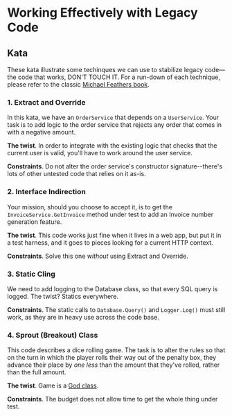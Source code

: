 # Working Effectively with Legacy Code
## Kata

These kata illustrate some techinques we can use to stabilize legacy code&mdash;the code that works, DON'T TOUCH IT. For a run-down of each technique, please refer to the classic [Michael Feathers book](https://www.amazon.com/Working-Effectively-Legacy-Michael-Feathers/dp/0131177052).

### 1. Extract and Override
In this kata, we have an `OrderService` that depends on a `UserService`. Your task is to add logic to the order service that rejects any order that comes in with a negative amount.

**The twist**. In order to integrate with the existing logic that checks that the current user is valid, you'll have to work around the user service. 

**Constraints**. Do not alter the order service's constructor signature--there's lots of other untested code that relies on it as-is.

### 2. Interface Indirection
Your mission, should you choose to accept it, is to get the `InvoiceService.GetInvoice` method under test to add an Invoice number generation feature. 

**The twist**. This code works just fine when it lives in a web app, but put it in a test harness, and it goes to pieces looking for a current HTTP context.

**Constraints**. Solve this one *without* using Extract and Override.

### 3. Static Cling
We need to add logging to the Database class, so that every SQL query is logged. The twist? Statics everywhere.

**Constraints**. The static calls to `Database.Query()` and `Logger.Log()` must still work, as they are in heavy use across the code base.

### 4. Sprout (Breakout) Class
This code describes a dice rolling game. The task is to alter the rules so that on the turn in which the player rolls their way out of the penalty box, they advance their place by *one less* than the amount that they've rolled, rather than the full amount.

**The twist**. Game is a [God class](https://en.m.wikipedia.org/wiki/God_object).

**Constraints**. The budget does not allow time to get the whole thing under test.
